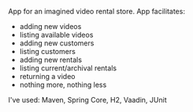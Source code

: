 App for an imagined video rental store.
App facilitates:
- adding new videos
- listing available videos
- adding new customers
- listing customers
- adding new rentals
- listing current/archival rentals
- returning a video
- nothing more, nothing less

I've used: Maven, Spring Core, H2, Vaadin, JUnit
